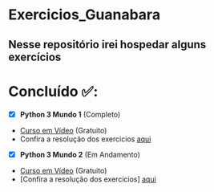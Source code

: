 # Exercicios_Guanabara

## Nesse repositório irei hospedar alguns exercícios

# Concluído ✅:

- [x] **Python 3 Mundo 1** (Completo)
- [Curso em Vídeo](https://www.cursoemvideo.com/) (Gratuito)
- Confira a resolução dos exercicios [aqui](https://github.com/Victor-Hck/Exercicios_Guanabara/tree/main/exercicios_mundo_1)

- [x] **Python 3 Mundo 2** (Em Andamento)
- [Curso em Vídeo](https://www.cursoemvideo.com/) (Gratuito)
- [Confira a resolução dos exercicios] [aqui]()
